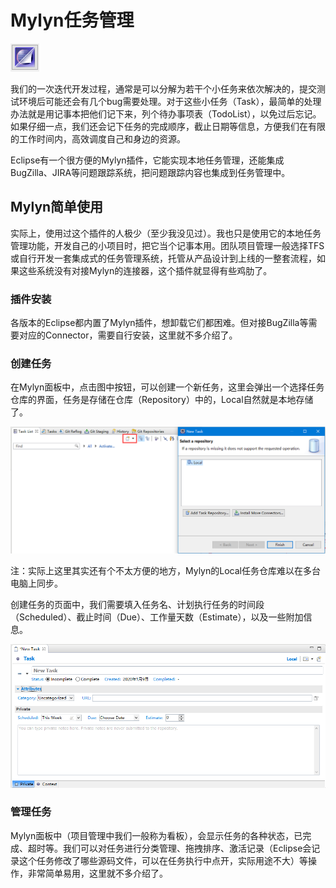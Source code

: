 # Mylyn任务管理

![](res/1.png)

我们的一次迭代开发过程，通常是可以分解为若干个小任务来依次解决的，提交测试环境后可能还会有几个bug需要处理。对于这些小任务（Task），最简单的处理办法就是用记事本把他们记下来，列个待办事项表（TodoList），以免过后忘记。如果仔细一点，我们还会记下任务的完成顺序，截止日期等信息，方便我们在有限的工作时间内，高效调度自己和身边的资源。

Eclipse有一个很方便的Mylyn插件，它能实现本地任务管理，还能集成BugZilla、JIRA等问题跟踪系统，把问题跟踪内容也集成到任务管理中。

## Mylyn简单使用

实际上，使用过这个插件的人极少（至少我没见过）。我也只是使用它的本地任务管理功能，开发自己的小项目时，把它当个记事本用。团队项目管理一般选择TFS或自行开发一套集成式的任务管理系统，托管从产品设计到上线的一整套流程，如果这些系统没有对接Mylyn的连接器，这个插件就显得有些鸡肋了。

### 插件安装

各版本的Eclipse都内置了Mylyn插件，想卸载它们都困难。但对接BugZilla等需要对应的Connector，需要自行安装，这里就不多介绍了。

### 创建任务

在Mylyn面板中，点击图中按钮，可以创建一个新任务，这里会弹出一个选择任务仓库的界面，任务是存储在仓库（Repository）中的，Local自然就是本地存储了。

![](res/2.png)

注：实际上这里其实还有个不太方便的地方，Mylyn的Local任务仓库难以在多台电脑上同步。

创建任务的页面中，我们需要填入任务名、计划执行任务的时间段（Scheduled）、截止时间（Due）、工作量天数（Estimate），以及一些附加信息。

![](res/3.png)

### 管理任务

Mylyn面板中（项目管理中我们一般称为看板），会显示任务的各种状态，已完成、超时等。我们可以对任务进行分类管理、拖拽排序、激活记录（Eclipse会记录这个任务修改了哪些源码文件，可以在任务执行中点开，实际用途不大）等操作，非常简单易用，这里就不多介绍了。
